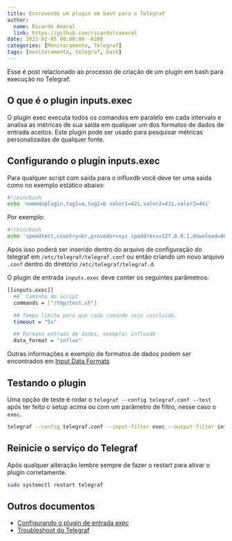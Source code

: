 ```yaml
---
title: Escrevendo um plugin em bash para o Telegraf
author:
  name: Ricardo Amaral
  link: https://github.com/ricardolsamaral
date: 2022-02-05 08:00:00 -0300
categories: [Monitoramento, Telegraf]
tags: [monitoramento, telegraf, bash]
---
```


Esse é post relacionado ao processo de criação de um plugin em bash para execução no Telegraf.

## O que é o plugin inputs.exec 

O plugin exec executa todos os comandos em paralelo em cada intervalo e analisa as métricas de sua saída em qualquer um dos formatos de dados de entrada aceitos. Este plugin pode ser usado para pesquisar métricas personalizadas de qualquer fonte.

## Configurando o plugin inputs.exec 

Para qualquer script com saída para o influxdb você deve ter uma saída como no exemplo estático abaixo:

```bash
#!/bin/bash
echo 'nomedoplugin,tag1=a,tag2=b valor1=42i,valor2=43i,valor3=44i'
```

Por exemplo:

```bash
#!/bin/bash
echo 'speedtest,country=br,provedor=xyz ipaddress=127.0.0.1,download=8065038.08428252,upload=2075037.06488392,ping=36.1'
```

Após isso poderá ser inserido dentro do arquivo de configuração do telegraf em `/etc/telegraf/telegraf.conf` ou então criando um novo arquivo `.conf` dentro do diretório `/etc/telegraf/telegraf.d`.

O plugin de entrada `inputs.exec` deve conter os seguintes parâmetros:

```bash
[[inputs.exec]]
  ##  Caminho do script
  commands = ["/tmp/test.sh"]

  ## Tempo limite para que cada comando seja concluído.
  timeout = "5s" 

  ## Formato entrada de dados, exemplo: influxdb
  data_format = "influx"
```

Outras informações e exemplo de formatos de dados podem ser encontrados em [Input Data Formats](https://github.com/influxdata/telegraf/blob/master/docs/DATA_FORMATS_INPUT.md)

## Testando o plugin

Uma opção de teste é rodar o `telegraf --config telegraf.conf --test` após ter feito o setup acima ou com um parâmetro de filtro, nesse caso o `exec`.

```bash
telegraf --config telegraf.conf --input-filter exec --output-filter influxdb
```

## Reinicie o serviço do Telegraf

Após qualquer alteração lembre sempre de fazer o restart para ativar o plugin corretamente.

```bash
sudo systemctl restart telegraf 
```

## Outros documentos

* [Configurando o plugin de entrada exec](https://github.com/influxdata/telegraf/blob/master/plugins/inputs/exec/README.md) 
* [Troubleshoot do Telegraf](https://docs.influxdata.com/telegraf/latest/administration/troubleshooting) 